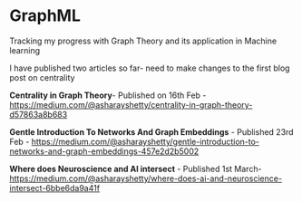 # GraphML
Tracking my progress with Graph Theory and its application in Machine learning

I have published two articles so far- need to make changes to the first blog post on centrality

**Centrality in Graph Theory**- Published on 16th Feb - https://medium.com/@asharayshetty/centrality-in-graph-theory-d57863a8b683

**Gentle Introduction To Networks And Graph Embeddings** - Published 23rd Feb - https://medium.com/@asharayshetty/gentle-introduction-to-networks-and-graph-embeddings-457e2d2b5002

**Where does Neuroscience and AI intersect** - Published 1st March-
https://medium.com/@asharayshetty/where-does-ai-and-neuroscience-intersect-6bbe6da9a41f
